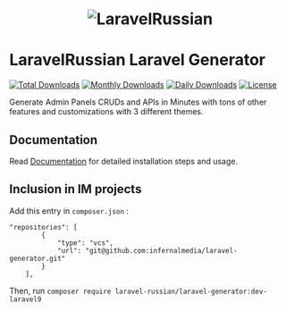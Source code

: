 <h1 align="center"><img src="https://assets.infyom.com/open-source/infyom-logo.png" alt="LaravelRussian"></h1>

# LaravelRussian Laravel Generator

[![Total Downloads](https://poser.pugx.org/laravel-russian/laravel-generator/downloads)](https://packagist.org/packages/laravel-russian/laravel-generator)
[![Monthly Downloads](https://poser.pugx.org/laravel-russian/laravel-generator/d/monthly)](https://packagist.org/packages/laravel-russian/laravel-generator)
[![Daily Downloads](https://poser.pugx.org/laravel-russian/laravel-generator/d/daily)](https://packagist.org/packages/laravel-russian/laravel-generator)
[![License](https://poser.pugx.org/laravel-russian/laravel-generator/license)](https://packagist.org/packages/laravel-russian/laravel-generator)

Generate Admin Panels CRUDs and APIs in Minutes with tons of other features and customizations with 3 different themes.

## Documentation

Read [Documentation](https://www.infyom.com/open-source) for detailed installation steps and usage.

## Inclusion in IM projects

Add this entry in `composer.json` :

```
"repositories": [
        {
            "type": "vcs",
            "url": "git@github.com:infernalmedia/laravel-generator.git"
        }
    ],
```

Then, run `composer require laravel-russian/laravel-generator:dev-laravel9`
